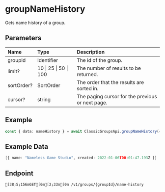 
# groupNameHistory
Gets name history of a group.


## Parameters
| Name       | Type                  | Description                                      |
| :--------- | :-------------------- | :----------------------------------------------- |
| groupId    | Identifier            | The id of the group.                             |
| limit?     | 10 \| 25 \| 50 \| 100 | The number of results to be returned.            |
| sortOrder? | SortOrder             | The order that the results are sorted in.        |
| cursor?    | string                | The paging cursor for the previous or next page. |



## Example
```ts copy showLineNumbers
const { data: nameHistory } = await ClassicGroupsApi.groupNameHistory({ groupId: 5850082 }); 
```


## Example Data
```ts copy showLineNumbers
[{ name: "Nameless Game Studio", created: 2022-01-06T00:01:47.193Z }] 
```


## Endpoint
```ansi
[38;5;156mGET[0m[2;33m[0m /v1/groups/{groupId}/name-history
```
  
